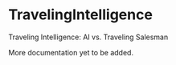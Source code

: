 # TravelingIntelligence
Traveling Intelligence: AI vs. Traveling Salesman

More documentation yet to be added.
